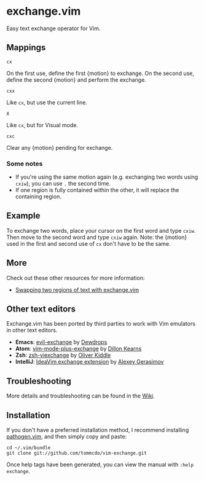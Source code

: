 exchange.vim
============

Easy text exchange operator for Vim.

Mappings
--------

`cx`

On the first use, define the first {motion} to exchange. On the second use,
define the second {motion} and perform the exchange.

`cxx`

Like `cx`, but use the current line.

`X`

Like `cx`, but for Visual mode.

`cxc`

Clear any {motion} pending for exchange.

### Some notes

* If you're using the same motion again (e.g. exchanging two words using
  `cxiw`), you can use `.` the second time.
* If one region is fully contained within the other, it will replace the
  containing region.

Example
-------

To exchange two words, place your cursor on the first word and type `cxiw`.
Then move to the second word and type `cxiw` again. Note: the {motion} used in
the first and second use of `cx` don't have to be the same.

More
----

Check out these other resources for more information:

* [Swapping two regions of text with exchange.vim][e65]

[e65]: http://vimcasts.org/episodes/swapping-two-regions-of-text-with-exchange-vim

Other text editors
------------------

Exchange.vim has been ported by third parties to work with Vim emulators in
other text editors.

* **Emacs**: [evil-exchange][emacs] by [Dewdrops][dd]
* **Atom**: [vim-mode-plus-exchange][atom] by [Dillon Kearns][dk]
* **Zsh**: [zsh-viexchange][zsh] by [Oliver Kiddle][ok]
* **IntelliJ**: [IdeaVim exchange extension][ij] by [Alexey Gerasimov][ft]

[emacs]: https://melpa.org/#/evil-exchange
[atom]: https://atom.io/packages/vim-mode-plus-exchange
[zsh]: https://github.com/okapia/zsh-viexchange
[ij]: https://github.com/JetBrains/ideavim/wiki/Emulated-plugins#exchange
[dd]: https://github.com/Dewdrops
[dk]: https://github.com/dillonkearns
[ok]: https://github.com/okapia
[ft]: https://github.com/fan-tom

Troubleshooting
---------------

More details and troubleshooting can be found in the [Wiki][wiki].

[wiki]: https://github.com/tommcdo/vim-exchange/wiki

Installation
------------

If you don't have a preferred installation method, I recommend
installing [pathogen.vim](https://github.com/tpope/vim-pathogen), and
then simply copy and paste:

    cd ~/.vim/bundle
    git clone git://github.com/tommcdo/vim-exchange.git

Once help tags have been generated, you can view the manual with
`:help exchange`.
